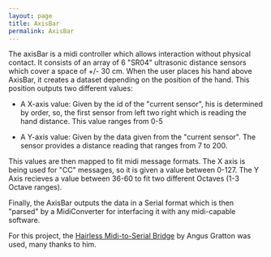 ```yaml
---
layout: page
title: AxisBar
permalink: AxisBar
---
```


The axisBar is a midi controller which allows interaction without physical contact.
It consists of an array of 6 "SR04" ultrasonic distance sensors which cover a space of +/- 30 cm.
When the user places his hand above AxisBar, it creates a dataset depending on the position of the hand.
This position outputs two different values:

- A X-axis value: Given by the id of the "current sensor", his is determined by order, so, the first sensor from left two right which is reading the hand distance. This value ranges from 0-5 

- A Y-axis value: Given by the data given from the "current sensor". The sensor provides a distance reading that ranges from 7 to 200.

This values are then mapped to fit midi message formats. The X axis is being used for "CC" messages, so it is given a value between 0-127. The Y Axis recieves a value between 36-60 to fit two different Octaves (1-3 Octave ranges).

Finally, the AxisBar outputs the data in a Serial format which is then "parsed" by a MidiConverter for interfacing it with any midi-capable software.

For this project, the [Hairless Midi-to-Serial Bridge](http://projectgus.github.io/hairless-midiserial/) by Angus Gratton was used, many thanks to him.

